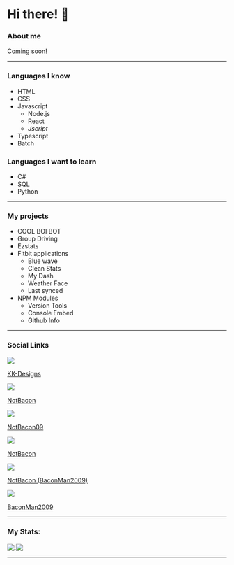 # Hi there! 👋

### About me
Coming soon!

---

### Languages I know
- HTML
- CSS
- Javascript
  - Node.js
  - React
  - _Jscript_
- Typescript
- Batch

### Languages I want to learn
- C#
- SQL
- Python

---

### My projects
- COOL BOI BOT
- Group Driving
- Ezstats
- Fitbit applications
  - Blue wave
  - Clean Stats
  - My Dash
  - Weather Face
  - Last synced
- NPM Modules
  - Version Tools
  - Console Embed
  - Github Info

---

### Social Links

<a href="https://github.com/KK-Designs">
  <img align="center" src="https://github.githubassets.com/favicons/favicon.png" />
  <p>KK-Designs<p/>
</a>


<a href="https://open.spotify.com/user/tdch4qzlrauuzpg3o8mvg9ix7">
  <img align="center" src="https://open.scdn.co/cdn/images/favicon32.8e66b099.png" />
  <p>NotBacon<p/>
</a>

<a href="https://www.twitch.tv/notbaconwastaken">
  <img align="center" src="https://static.twitchcdn.net/assets/favicon-32-e29e246c157142c94346.png" />
  <p>NotBacon09<p/>
</a>

<a href="https://www.youtube.com/channel/UCOTUSsm_zy3cJxIbY0mcWJw">
  <img align="center" src="https://www.youtube.com/s/desktop/ca9cd554/img/favicon_32x32.png" />
  <p>NotBacon<p/>
</a>

<a href="https://www.reddit.com/user/BaconMan2009">
  <img align="center" src="https://www.redditstatic.com/desktop2x/img/favicon/favicon-32x32.png" />
  <p>NotBacon (BaconMan2009)<p/>
</a>

<a href="https://steamcommunity.com/profiles/76561199169020120">
  <img align="center" src="https://user-images.githubusercontent.com/71038229/151681478-dab6e36c-6045-424b-a1bc-2bb572ab3d93.png" />
  <p>BaconMan2009<p/>
</a>

---

### My Stats:

<a href="https://github.com/KK-Designs">
  <img align="center" src="https://github-readme-stats.vercel.app/api?username=KK-Designs&theme=algolia&border_color=30363d&show_icons=true" />
</a>
<a href="https://github.com/KK-Designs">
  <img align="center" src="https://github-readme-stats.vercel.app/api/top-langs/?username=KK-Designs&theme=algolia&border_color=30363d&layout=compact" />
</a>

---

<!--
**KK-Designs/KK-Designs** is a ✨ _special_ ✨ repository because its `README.md` (this file) appears on your GitHub profile.

Here are some ideas to get you started:

- 🔭 I’m currently working on ...
- 🌱 I’m currently learning ...
- 👯 I’m looking to collaborate on ...
- 🤔 I’m looking for help with ...
- 💬 Ask me about ...
- 📫 How to reach me: ...
- 😄 Pronouns: ...
- ⚡ Fun fact: ...
-->
